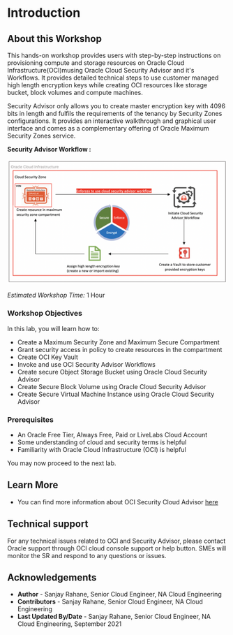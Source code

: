 # Introduction

## About this Workshop

This hands-on workshop provides users with step-by-step instructions on provisioning compute and storage resources on Oracle Cloud Infrastructure(OCI)musing Oracle Cloud Security Advisor and it's Workflows. It provides detailed technical steps to use customer managed high length encryption keys while creating OCI resources like storage bucket, block volumes and compute machines. 

Security Advisor only allows you to create master encryption key with 4096 bits in length and fulfils the requirements of the tenancy by Security Zones configurations. It provides an interactive walkthrough and graphical user interface and comes as a complementary offering of Oracle Maximum Security Zones service.

**Security Advisor Workflow :**

  ![](./images/advisor-workflow.png " ")
  
*Estimated Workshop Time:* 1 Hour



### Workshop Objectives
In this lab, you will learn how to:
* Create a Maximum Security Zone and Maximum Secure Compartment
* Grant security access in policy to create resources in the compartment
* Create OCI Key Vault
* Invoke and use OCI Security Advisor Workflows
* Create secure Object Storage Bucket using Oracle Cloud Security Advisor
* Create Secure Block Volume using Oracle Cloud Security Advisor
* Create Secure Virtual Machine Instance using Oracle Cloud Security Advisor

### Prerequisites
* An Oracle Free Tier, Always Free, Paid or LiveLabs Cloud Account
* Some understanding of cloud and security terms is helpful
* Familiarity with Oracle Cloud Infrastructure (OCI) is helpful

You may now proceed to the next lab.

## Learn More
- You can find more information about OCI Security Cloud Advisor [here](https://docs.oracle.com/en-us/iaas/Content/SecurityAdvisor/Concepts/securityadvisoroverview.htm)


## Technical support
For any technical issues related to OCI and Security Advisor, please contact Oracle support through OCI cloud console support or help button. SMEs will monitor the SR and respond to any questions or issues.

## Acknowledgements
* **Author** - Sanjay Rahane, Senior Cloud Engineer, NA Cloud Engineering
* **Contributors** -  Sanjay Rahane, Senior Cloud Engineer, NA Cloud Engineering
* **Last Updated By/Date** - Sanjay Rahane, Senior Cloud Engineer, NA Cloud Engineering, September 2021
